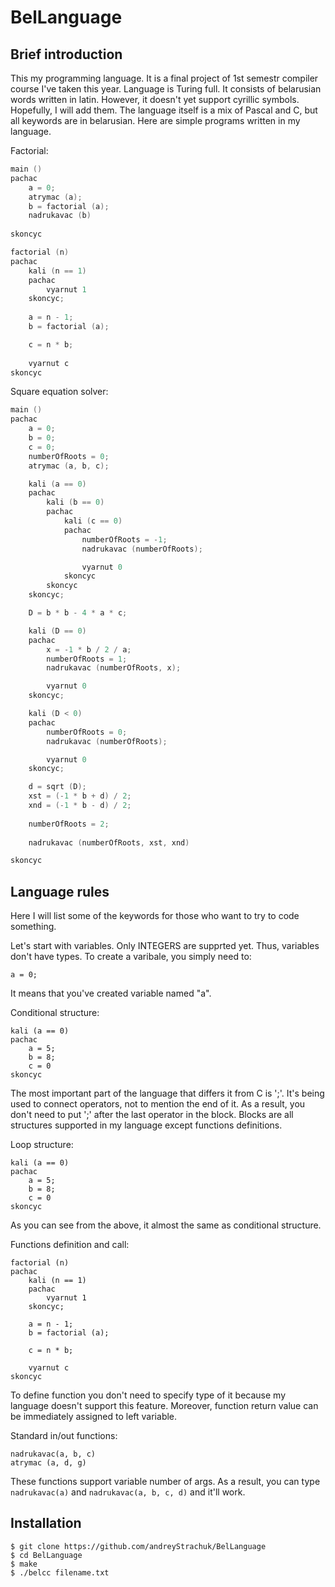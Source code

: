 # BelLanguage
## Brief introduction

This my programming language. It is a final project of 1st semestr compiler course I've taken this year. Language is Turing full. It consists of belarusian words written in latin. However, it doesn't yet support cyrillic symbols. Hopefully, I will add them. The language itself is a mix of Pascal and C, but all keywords are in belarusian. Here are simple programs written in my language.

Factorial:
```cpp
main ()
pachac
	a = 0;
	atrymac (a);
	b = factorial (a);
	nadrukavac (b)
	
skoncyc

factorial (n)
pachac
	kali (n == 1)
	pachac
		vyarnut 1
	skoncyc;
	
	a = n - 1;
	b = factorial (a);

	c = n * b;
	
	vyarnut c
skoncyc

```

Square equation solver:
```cpp
main ()
pachac
	a = 0;
	b = 0;
	c = 0;
	numberOfRoots = 0;
	atrymac (a, b, c);

	kali (a == 0)
	pachac
		kali (b == 0)
		pachac
			kali (c == 0)
			pachac
				numberOfRoots = -1;
				nadrukavac (numberOfRoots);

				vyarnut 0
			skoncyc
		skoncyc
	skoncyc;

	D = b * b - 4 * a * c;

	kali (D == 0)
	pachac
		x = -1 * b / 2 / a;
		numberOfRoots = 1;
		nadrukavac (numberOfRoots, x);

		vyarnut 0
	skoncyc;

	kali (D < 0)
	pachac
		numberOfRoots = 0;
		nadrukavac (numberOfRoots);

		vyarnut 0
	skoncyc;

	d = sqrt (D);
	xst = (-1 * b + d) / 2;
	xnd = (-1 * b - d) / 2;
	
	numberOfRoots = 2;
	
	nadrukavac (numberOfRoots, xst, xnd)

skoncyc
```

## Language rules

Here I will list some of the keywords for those who want to try to code something.

Let's start with variables. Only INTEGERS are supprted yet. Thus, variables don't have types. To create a varibale, you simply need to:
```
a = 0;
```
It means that you've created variable named "a".

Conditional structure:
```
kali (a == 0)
pachac
    a = 5;
    b = 8;
    c = 0
skoncyc
```

The most important part of the language that differs it from C is ';'. It's being used to connect operators, not to mention the end of it. As a result, you don't need to put ';' after the last operator in the block. Blocks are all structures supported in my language except functions definitions.

Loop structure:
```
kali (a == 0)
pachac
    a = 5;
    b = 8;
    c = 0
skoncyc
```

As you can see from the above, it almost the same as conditional structure.

Functions definition and call:
```
factorial (n)
pachac
	kali (n == 1)
	pachac
		vyarnut 1
	skoncyc;
	
	a = n - 1;
	b = factorial (a);

	c = n * b;
	
	vyarnut c
skoncyc
```

To define function you don't need to specify type of it because my language doesn't support this feature. Moreover, function return value can be immediately assigned to left variable.

Standard in/out functions:
```
nadrukavac(a, b, c)
atrymac (a, d, g)
```

These functions support variable number of args. As a result, you can type ```nadrukavac(a)``` and ```nadrukavac(a, b, c, d)``` and it'll work.

## Installation

```
$ git clone https://github.com/andreyStrachuk/BelLanguage
$ cd BelLanguage
$ make
$ ./belcc filename.txt